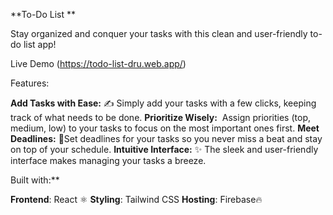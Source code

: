 **To-Do List **

Stay organized and conquer your tasks with this clean and user-friendly to-do list app!

Live Demo  (https://todo-list-dru.web.app/)

Features:

**Add Tasks with Ease:** ✍️ Simply add your tasks with a few clicks, keeping track of what needs to be done.
**Prioritize Wisely:** ️ Assign priorities (top, medium, low) to your tasks to focus on the most important ones first.
**Meet Deadlines:** 📆Set deadlines for your tasks so you never miss a beat and stay on top of your schedule.
**Intuitive Interface:** ✨ The sleek and user-friendly interface makes managing your tasks a breeze.

Built with:**

**Frontend**: React ⚛️
**Styling**: Tailwind CSS
**Hosting**: Firebase🔥